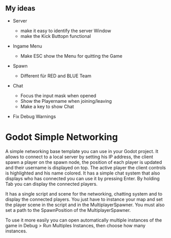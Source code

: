 ## My ideas
- Server
  - make it easy to identify the server Window
  - make the Kick Buttopn functional
  
- Ingame Menu
  - Make ESC show the Menu for quitting the Game
  
- Spawn
  - Different für RED and BLUE Team
  
- Chat
  - Focus the input mask when opened
  - Show the Playername when joining/leaving
  - Make a key to show Chat
  
- Fix Debug Warnings



# Godot Simple Networking

A simple networking base template you can use in your Godot project.
It allows to connect to a local server by setting his IP address, the client spawn a player on the spawn node, the position of each player is updated and their username is displayed on top. The active player the client controls is highlighted and his name colored. It has a simple chat system that also displays who has connected you can use it by pressing Enter. By holding Tab you can display the connected players.

It has a single script and scene for the networking, chatting system and to display the connected players. You just have to instance your map and set the player scene in the script and in the MultiplayerSpawner. You must also set a path to the SpawnPosition of the MultiplayerSpawner.

To use it more easily you can open automatically multiple instances of the game in Debug > Run Multiples Instances, then choose how many instances.
